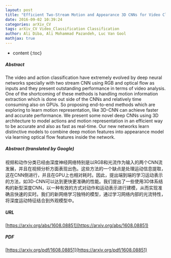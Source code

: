 ```yaml
---
layout: post
title: "Efficient Two-Stream Motion and Appearance 3D CNNs for Video Classification"
date: 2016-09-02 10:39:24
categories: arXiv_CV
tags: arXiv_CV Video_Classification Classification
author: Ali Diba, Ali Mohammad Pazandeh, Luc Van Gool
mathjax: true
---
```


* content
{:toc}

##### Abstract
The video and action classification have extremely evolved by deep neural networks specially with two stream CNN using RGB and optical flow as inputs and they present outstanding performance in terms of video analysis. One of the shortcoming of these methods is handling motion information extraction which is done out side of the CNNs and relatively time consuming also on GPUs. So proposing end-to-end methods which are exploring to learn motion representation, like 3D-CNN can achieve faster and accurate performance. We present some novel deep CNNs using 3D architecture to model actions and motion representation in an efficient way to be accurate and also as fast as real-time. Our new networks learn distinctive models to combine deep motion features into appearance model via learning optical flow features inside the network.

##### Abstract (translated by Google)
视频和动作分类已经由深度神经网络特别是以RGB和光流作为输入的两个CNN流发展，并且在视频分析方面表现出色。这些方法的一个缺点是处理运动信息提取，这在CNN侧进行，并且在GPU上也相对耗时。因此，提出端到端的学习运动表示的方法，如3D-CNN可以达到更快更准确的性能。我们提出了一些使用3D体系结构的新型深度CNN，以一种有效的方式对动作和运动表示进行建模，从而实现准确且快速的实时。我们的新网络学习独特的模型，通过学习网络内部的光流特性，将深度运动特征结合到外观模型中。

##### URL
[https://arxiv.org/abs/1608.08851](https://arxiv.org/abs/1608.08851)

##### PDF
[https://arxiv.org/pdf/1608.08851](https://arxiv.org/pdf/1608.08851)

